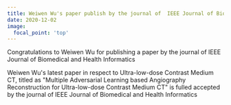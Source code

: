 ```yaml
---
title: Weiwen Wu's paper publish by the journal of  IEEE Journal of Biomedical and Health Informatics
date: 2020-12-02
image:
  focal_point: 'top'
---
```


Congratulations to Weiwen Wu for publishing a paper by the journal of  IEEE Journal of Biomedical and Health Informatics

<!--more-->

Weiwen Wu's latest paper in respect to Ultra-low-dose Contrast Medium CT, titled as "Multiple Adversarial Learning based Angiography Reconstruction for Ultra-low-dose Contrast Medium CT" is fulled accepted by the journal of  IEEE Journal of Biomedical and Health Informatics
